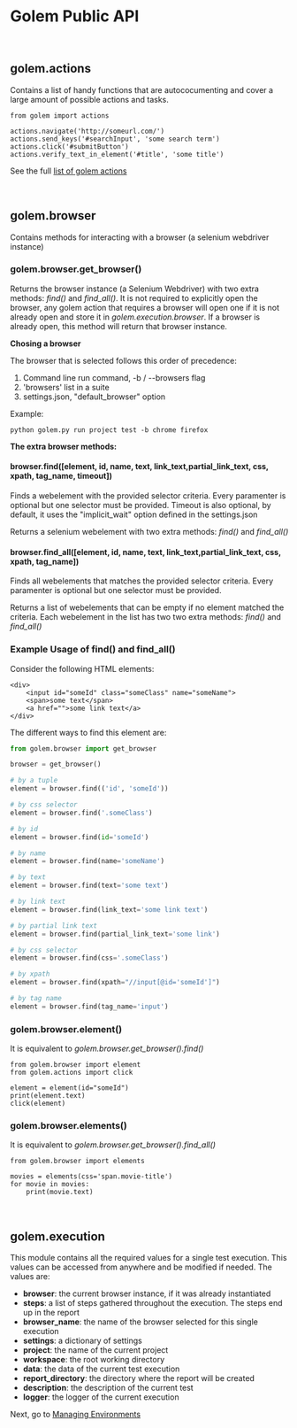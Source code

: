 Golem Public API
==================================================

<br>

## golem.actions

Contains a list of handy functions that are autococumenting and cover a large amount of possible actions and tasks. 


```
from golem import actions

actions.navigate('http://someurl.com/')
actions.send_keys('#searchInput', 'some search term')
actions.click('#submitButton')
actions.verify_text_in_element('#title', 'some title')

```

See the full [list of golem actions](golem-actions.html)

<br>

## golem.browser

Contains methods for interacting with a browser (a selenium webdriver instance)

### golem.browser.**get_browser()**

Returns the browser instance (a Selenium Webdriver) with two extra methods: *find()* and *find_all()*. It is not required to explicitly open the browser, any golem action that requires a browser will open one if it is not already open and store it in *golem.execution.browser*. If a browser is already open, this method will return that browser instance.

**Chosing a browser**

The browser that is selected follows this order of precedence:

1. Command line run command, -b / --browsers flag
2. 'browsers' list in a suite
3. settings.json, "default_browser" option

Example:

```
python golem.py run project test -b chrome firefox
```

**The extra browser methods:**

#### browser.**find**([element, id, name, text, link_text,partial_link_text, css, xpath, tag_name, timeout])

Finds a webelement with the provided selector criteria. Every paramenter is optional but one selector must be provided. Timeout is also optional, by default, it uses the "implicit_wait" option defined in the settings.json

Returns a selenium webelement with two extra methods: *find()* and *find_all()*

#### browser.**find_all**([element, id, name, text, link_text,partial_link_text, css, xpath, tag_name])

Finds all webelements that matches the provided selector criteria. Every paramenter is optional but one selector must be provided. 

Returns a list of webelements that can be empty if no element matched the criteria. Each webelement in the list has two two extra methods: *find()* and *find_all()*



### Example Usage of find() and find_all()

Consider the following HTML elements:

```
<div>
    <input id="someId" class="someClass" name="someName">
    <span>some text</span>
    <a href="">some link text</a>
</div>
```

The different ways to find this element are:

```python
from golem.browser import get_browser

browser = get_browser()

# by a tuple
element = browser.find(('id', 'someId'))

# by css selector
element = browser.find('.someClass')

# by id
element = browser.find(id='someId')

# by name
element = browser.find(name='someName')

# by text
element = browser.find(text='some text')

# by link text
element = browser.find(link_text='some link text')

# by partial link text
element = browser.find(partial_link_text='some link')

# by css selector
element = browser.find(css='.someClass')

# by xpath
element = browser.find(xpath="//input[@id='someId']")

# by tag name
element = browser.find(tag_name='input')
```



### golem.browser.**element()**

It is equivalent to *golem.browser.get_browser().find()*

```
from golem.browser import element
from golem.actions import click

element = element(id="someId")
print(element.text)
click(element)
```

### golem.browser.**elements()**

It is equivalent to *golem.browser.get_browser().find_all()*

```
from golem.browser import elements

movies = elements(css='span.movie-title')
for movie in movies:
    print(movie.text)
```

<br>

## golem.execution

This module contains all the required values for a single test execution. This values can be accessed from anywhere and be modified if needed.
The values are:


- **browser**: the current browser instance, if it was already instantiated
- **steps**: a list of steps gathered throughout the execution. The steps end up in the report
- **browser_name**: the name of the browser selected for this single execution
- **settings**: a dictionary of settings
- **project**: the name of the current project
- **workspace**: the root working directory
- **data**: the data of the current test execution
- **report_directory**: the directory where the report will be created
- **description**: the description of the current test
- **logger**: the logger of the current execution


Next, go to [Managing Environments](environments.html)